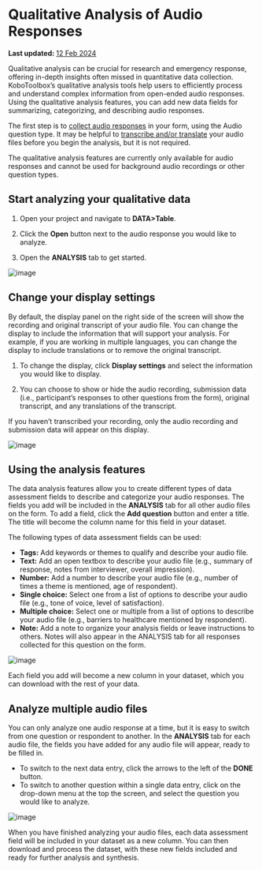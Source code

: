 # Qualitative Analysis of Audio Responses
**Last updated:** <a href="https://github.com/kobotoolbox/docs/blob/92631e2b6c744c59a0f1637eb76f7f38f1e86bdc/source/qualitative_analysis.md" class="reference">12 Feb 2024</a>

Qualitative analysis can be crucial for research and emergency response, offering in-depth insights often missed in quantitative data collection. KoboToolbox’s qualitative analysis tools help users to efficiently process and understand complex information from open-ended audio responses. Using the qualitative analysis features, you can add new data fields for summarizing, categorizing, and describing audio responses.

The first step is to [collect audio responses](photo_audio_video_file.md) in your form, using the Audio question type. It may be helpful to [transcribe and/or translate](transcription-translation.md) your audio files before you begin the analysis, but it is not required.

<p class="note">The qualitative analysis features are currently only available for audio responses and cannot be used for background audio recordings or other question types.</p>

## Start analyzing your qualitative data

1. Open your project and navigate to **DATA>Table**.

2. Click the **Open** button next to the audio response you would like to analyze.

3. Open the **ANALYSIS** tab to get started.

![image](/images/qualitative_analysis/Open-analysis.gif)

## Change your display settings

By default, the display panel on the right side of the screen will show the recording and original transcript of your audio file. You can change the display to include the information that will support your analysis. For example, if you are working in multiple languages, you can change the display to include translations or to remove the original transcript.

1. To change the display, click **Display settings** and select the information you would like to display.

2. You can choose to show or hide the audio recording, submission data (i.e., participant’s responses to other questions from the form), original transcript, and any translations of the transcript.

<p class="note">If you haven’t transcribed your recording, only the audio recording and submission data will appear on this display.</p>

![image](/images/qualitative_analysis/Display-settings.gif)

## Using the analysis features

The data analysis features allow you to create different types of data assessment fields to describe and categorize your audio responses. The fields you add will be included in the **ANALYSIS** tab for all other audio files on the form. To add a field, click the **Add question** button and enter a title. The title will become the column name for this field in your dataset. 

The following types of data assessment fields can be used:

- **Tags:** Add keywords or themes to qualify and describe your audio file.
- **Text:** Add an open textbox to describe your audio file (e.g., summary of response, notes from interviewer, overall impression).
- **Number:** Add a number to describe your audio file (e.g., number of times a theme is mentioned, age of respondent).
- **Single choice:** Select one from a list of options to describe your audio file (e.g., tone of voice, level of satisfaction).
- **Multiple choice:** Select one or multiple from a list of options to describe your audio file (e.g., barriers to healthcare mentioned by respondent).
- **Note:** Add a note to organize your analysis fields or leave instructions to others. Notes will also appear in the ANALYSIS tab for all responses collected for this question on the form.

![image](/images/qualitative_analysis/Analyze.gif)

Each field you add will become a new column in your dataset, which you can download with the rest of your data.

## Analyze multiple audio files

You can only analyze one audio response at a time, but it is easy to switch from one question or respondent to another. In the **ANALYSIS** tab for each audio file, the fields you have added for any audio file will appear, ready to be filled in. 

- To switch to the next data entry, click the arrows to the left of the **DONE** button.
- To switch to another question within a single data entry, click on the drop-down menu at the top the screen, and select the question you would like to analyze.

![image](/images/qualitative_analysis/Change-response.gif)
  
When you have finished analyzing your audio files, each data assessment field will be included in your dataset as a new column. You can then download and process the dataset, with these new fields included and ready for further analysis and synthesis.
